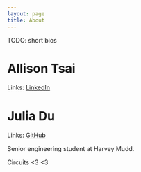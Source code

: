 ```yaml
---
layout: page
title: About
---
```


TODO: short bios

# Allison Tsai
Links: [LinkedIn](link)

# Julia Du
Links: [GitHub](https://github.com/julia-du)

Senior engineering student at Harvey Mudd. 

Circuits <3 <3


